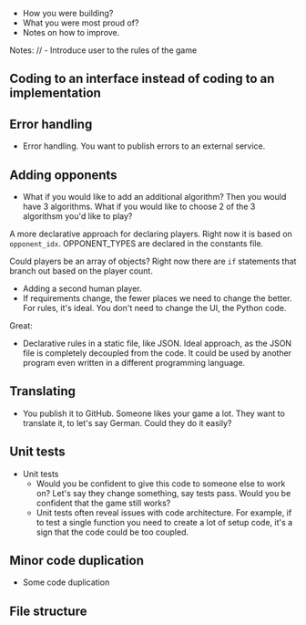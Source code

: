 - How you were building?
- What you were most proud of?
- Notes on how to improve.

Notes:
// - Introduce user to the rules of the game
## Coding to an interface instead of coding to an implementation

## Error handling
- Error handling. You want to publish errors to an external service.

## Adding opponents
- What if you would like to add an additional algorithm? Then you would have 3 algorithms. What if you would like to choose 2 of the 3 algorithsm you'd like to play?

A more declarative approach for declaring players. Right now it is based on `opponent_idx`. OPPONENT_TYPES are declared in the constants file.

Could players be an array of objects? Right now there are `if` statements that branch out based on the player count.
- Adding a second human player.
- If requirements change, the fewer places we need to change the better. For rules, it's ideal. You don't need to change the UI, the Python code.

Great:
- Declarative rules in a static file, like JSON. Ideal approach, as the JSON file is completely decoupled from the code. It could be used by another program even written in a different programming language.

## Translating
- You publish it to GitHub. Someone likes your game a lot. They want to translate it, to let's say German. Could they do it easily?

## Unit tests
- Unit tests
  - Would you be confident to give this code to someone else to work on? Let's say they change something, say tests pass. Would you be confident that the game still works?
  - Unit tests often reveal issues with code architecture. For example, if to test a single function you need to create a lot of setup code, it's a sign that the code could be too coupled.

## Minor code duplication
- Some code duplication

## File structure

